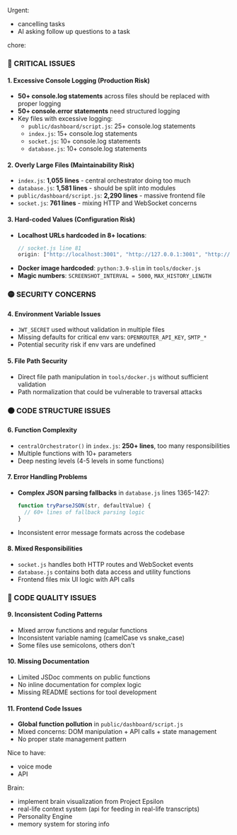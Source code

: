 Urgent:
- cancelling tasks
- AI asking follow up questions to a task

chore:
### **🔴 CRITICAL ISSUES**

#### **1. Excessive Console Logging (Production Risk)**
- **50+ console.log statements** across files should be replaced with proper logging
- **50+ console.error statements** need structured logging
- Key files with excessive logging:
  - `public/dashboard/script.js`: 25+ console.log statements
  - `index.js`: 15+ console.log statements
  - `socket.js`: 10+ console.log statements
  - `database.js`: 10+ console.log statements

#### **2. Overly Large Files (Maintainability Risk)**
- `index.js`: **1,055 lines** - central orchestrator doing too much
- `database.js`: **1,581 lines** - should be split into modules
- `public/dashboard/script.js`: **2,290 lines** - massive frontend file
- `socket.js`: **761 lines** - mixing HTTP and WebSocket concerns

#### **3. Hard-coded Values (Configuration Risk)**
- **Localhost URLs hardcoded in 8+ locations**:
  ```javascript
  // socket.js line 81
  origin: ["http://localhost:3001", "http://127.0.0.1:3001", "http://localhost:3000", "http://127.0.0.1:3000"]
  ```
- **Docker image hardcoded**: `python:3.9-slim` in `tools/docker.js`
- **Magic numbers**: `SCREENSHOT_INTERVAL = 5000`, `MAX_HISTORY_LENGTH`

### **🟡 SECURITY CONCERNS**

#### **4. Environment Variable Issues**
- `JWT_SECRET` used without validation in multiple files
- Missing defaults for critical env vars: `OPENROUTER_API_KEY`, `SMTP_*`
- Potential security risk if env vars are undefined

#### **5. File Path Security**
- Direct file path manipulation in `tools/docker.js` without sufficient validation
- Path normalization that could be vulnerable to traversal attacks

### **🟠 CODE STRUCTURE ISSUES**

#### **6. Function Complexity**
- `centralOrchestrator()` in `index.js`: **250+ lines**, too many responsibilities
- Multiple functions with 10+ parameters
- Deep nesting levels (4-5 levels in some functions)

#### **7. Error Handling Problems**
- **Complex JSON parsing fallbacks** in `database.js` lines 1365-1427:
  ```javascript
  function tryParseJSON(str, defaultValue) {
    // 60+ lines of fallback parsing logic
  }
  ```
- Inconsistent error message formats across the codebase

#### **8. Mixed Responsibilities**
- `socket.js` handles both HTTP routes and WebSocket events
- `database.js` contains both data access and utility functions
- Frontend files mix UI logic with API calls

### **🔵 CODE QUALITY ISSUES**

#### **9. Inconsistent Coding Patterns**
- Mixed arrow functions and regular functions
- Inconsistent variable naming (camelCase vs snake_case)
- Some files use semicolons, others don't

#### **10. Missing Documentation**
- Limited JSDoc comments on public functions
- No inline documentation for complex logic
- Missing README sections for tool development

#### **11. Frontend Code Issues**
- **Global function pollution** in `public/dashboard/script.js`
- Mixed concerns: DOM manipulation + API calls + state management
- No proper state management pattern


Nice to have:
- voice mode
- API


Brain:
- implement brain visualization from Project Epsilon
- real-life context system (api for feeding in real-life transcripts)
- Personality Engine
- memory system for storing info